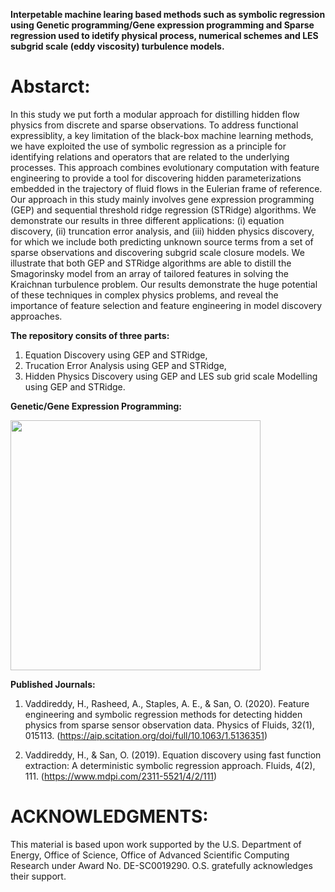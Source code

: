 **Interpetable machine learing based methods such as symbolic regression using Genetic programming/Gene expression programming and Sparse regression used to idetify physical process, numerical schemes and LES subgrid scale (eddy viscosity) turbulence models.**

# Abstarct:
In this study we put forth a modular approach for distilling hidden flow physics from discrete and sparse observations. To address functional expressiblity, a key limitation of the black-box machine learning methods, we have exploited the use of symbolic regression as a principle for identifying relations and operators that are related to the underlying processes. This approach combines evolutionary computation with feature engineering to provide a tool for discovering hidden parameterizations embedded in the trajectory of fluid flows in the Eulerian frame of reference. Our approach in this study mainly involves gene expression programming (GEP) and sequential threshold ridge regression (STRidge) algorithms. We demonstrate our results in three different applications: (i) equation discovery, (ii) truncation error analysis, and (iii) hidden physics discovery, for which we include both predicting unknown source terms from a set of sparse observations and discovering subgrid scale closure models. We illustrate that both GEP and STRidge algorithms are able to distill the Smagorinsky model from an array of tailored features in solving the Kraichnan turbulence problem. Our results demonstrate the huge potential of these techniques in complex physics problems, and reveal the importance of feature selection and feature engineering in model discovery approaches.

**The repository consits of three parts:**
1) Equation Discovery using GEP and STRidge,
2) Trucation Error Analysis using GEP and STRidge,
3) Hidden Physics Discovery using GEP and LES sub grid scale Modelling using GEP and STRidge. 

**Genetic/Gene Expression Programming:**

<img src="https://github.com/sayin/Data_Driven_Symbolic_Regression/blob/master/part4_results/figure1.png" width="400" height="400">


**Published Journals:**
1) Vaddireddy, H., Rasheed, A., Staples, A. E., & San, O. (2020). Feature engineering and symbolic regression methods for detecting hidden physics from sparse sensor observation data. Physics of Fluids, 32(1), 015113. (https://aip.scitation.org/doi/full/10.1063/1.5136351)

2) Vaddireddy, H., & San, O. (2019). Equation discovery using fast function extraction: A deterministic symbolic regression approach. Fluids, 4(2), 111. (https://www.mdpi.com/2311-5521/4/2/111)

# ACKNOWLEDGMENTS:
This material is based upon work supported by the U.S. Department of Energy, Office of Science, Office of Advanced Scientific
Computing Research under Award No. DE-SC0019290. O.S. gratefully acknowledges their support.
